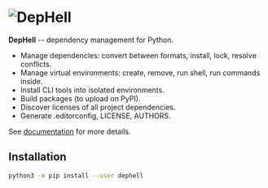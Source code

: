 # ![DepHell](./assets/logo.png)

**DepHell** -- dependency management for Python.

+ Manage dependencies: convert between formats, install, lock, resolve conflicts.
+ Manage virtual environments: create, remove, run shell, run commands inside.
+ Install CLI tools into isolated environments.
+ Build packages (to upload on PyPI).
+ Discover licenses of all project dependencies.
+ Generate .editorconfig, LICENSE, AUTHORS.

See [documentation](https://dephell.readthedocs.io/) for more details.

## Installation

```bash
python3 -m pip install --user dephell
```
